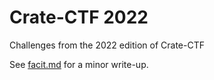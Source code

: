 # Crate-CTF 2022
Challenges from the 2022 edition of Crate-CTF

See [facit.md](facit.md) for a minor write-up.

